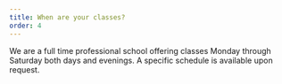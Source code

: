 ```yaml
---
title: When are your classes?
order: 4
---
```



We are a full time professional school offering classes Monday through Saturday both days and evenings. A specific schedule is available upon request.